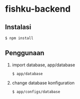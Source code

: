 # fishku-backend

## Instalasi

```
$ npm install
```

## Penggunaan

1. import database, app/database

    ```
    $ app/database
    ```

2. change database konfiguration
    ```
    $ app/configs/database
    ```
